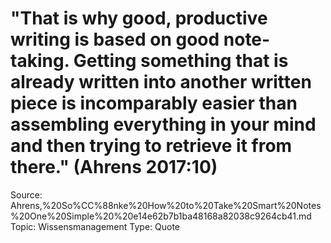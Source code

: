# "That is why good, productive writing is based on good note-taking. Getting something that is already written into another written piece is incomparably easier than assembling everything in your mind and then trying to retrieve it from there." (Ahrens 2017:10)

Source: Ahrens,%20So%CC%88nke%20How%20to%20Take%20Smart%20Notes%20One%20Simple%20%20e14e62b7b1ba48168a82038c9264cb41.md
Topic: Wissensmanagement
Type: Quote